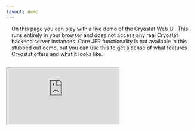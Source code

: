 ```yaml
---
layout: demo
---
```


<div style="margin: 0px 1em 2em 1em;">
On this page you can play with a live demo of the Cryostat Web UI. This runs entirely in your browser and does not access any real Cryostat backend server instances.
Core JFR functionality is not available in this stubbed out demo, but you can use this to get a sense of what features Cryostat offers and what it looks like.
</div>

<div style="position: relative;">
  <div
    id="loading"
    style="position: absolute; left: 0; top: 0; width: 100%; height: 100%; align-items: center; display: flex; justify-content: center">
      <div aria-label="Loading demo" class="linear-dot-spinner"></div>
  </div>
  <iframe
    id="demo-frame"
    class="demo-iframe"
    src="https://cryostatio-cryostat-web-cryostat-v23.surge.sh"
  ></iframe>
</div>
<script>
    var loading = document.getElementById("loading");
    var frame = document.getElementById("demo-frame");
    frame.addEventListener("load", function() {
        loading.style.display = "none";
        frame.style.opacity = 1;
    });
</script>
